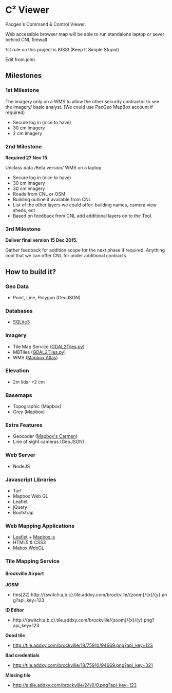 C&#178; Viewer
=============

Pacgeo's Command &amp; Control Viewer.

Web accessible browser map will be able to run standalone laptop or sever behind CNL firewall

1st rule on this project is KISS! (Keep It Simple Stupid)

Edit from john.

## Milestones

### 1st Milestone

The imagery only on a WMS to allow the other security contractor to see the imagery/ basic analyst. (We could use PacGeo MapBox account if required)

- Secure log in (nice to have)
- 30 cm imagery
- 2 cm imagery

### 2nd Milestone

**Required 27 Nov 15.**

Unclass data /Beta version/ WMS on a laptop.

- Secure log in (nice to have)
- 30 cm imagery
- 30 cm imagery
- Roads from CNL or OSM
- Building outline if available from CNL
- List of the other layers we could offer: building names, camera view sheds, ect
- Based on feedback from CNL add additional layers on to the Tool.

 
### 3rd Milestone

**Deliver final version 15 Dec 2015.**

Gather feedback for addition scope for the next phase if required. Anything cool that we can offer CNL for under additional contracts


## How to build it?

### Geo Data

- Point, Line, Polygon (GeoJSON)

### Databases

- [SQLite3](https://github.com/mapbox/node-sqlite3)

### Imagery

- Tile Map Service ([GDAL2Tiles.py](https://hub.docker.com/r/geodata/gdal/))
- MBTiles ([GDAL2Tiles.py](https://github.com/developmentseed/gdal2mb))
- WMS ([Mapbox Atlas](mapbox.com/atlas))
 
### Elevation

- 2m lidar +2 cm

### Basemaps

- Topographic (Mapbox)
- Grey (Mapbox)

### Extra Features

- Geocoder ([Mapbox's Carmen](https://github.com/mapbox/carmen))
- Line of sight cameras (GeoJSON)

### Web Server

- NodeJS

### Javascript Libraries

- Turf
- Mapbox Web GL
- Leaflet
- jQuery
- Bootstrap

### Web Mapping Applications

- [Leaflet](http://leafletjs.com/) + [Mapbox.js](https://github.com/mapbox/mapbox.js)
- HTML5 & CSS3
- [Mabox WebGL](https://github.com/mapbox/mapbox-gl-js)

### Tile Mapping Service

#### Brockville Airport

**JOSM**

- tms[22]:http://{switch:a,b,c}.tile.addxy.com/brockville/{zoom}/{x}/{y}.png?api_key=123

**iD Editor**

- http://{switch:a,b,c}.tile.addxy.com/brockville/{zoom}/{x}/{y}.png?api_key=123


**Good tile**

- http://tile.addxy.com/brockville/18/75910/94669.png?api_key=123

**Bad credentials**

- http://tile.addxy.com/brockville/18/75910/94669.png?api_key=321

**Missing tile**

- http://a.tile.addxy.com/brockville/24/0/0.png?api_key=123
